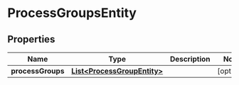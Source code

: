 
# ProcessGroupsEntity

## Properties
Name | Type | Description | Notes
------------ | ------------- | ------------- | -------------
**processGroups** | [**List&lt;ProcessGroupEntity&gt;**](ProcessGroupEntity.md) |  |  [optional]



